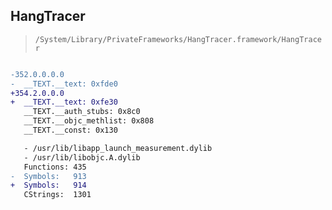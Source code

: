 ## HangTracer

> `/System/Library/PrivateFrameworks/HangTracer.framework/HangTracer`

```diff

-352.0.0.0.0
-  __TEXT.__text: 0xfde0
+354.2.0.0.0
+  __TEXT.__text: 0xfe30
   __TEXT.__auth_stubs: 0x8c0
   __TEXT.__objc_methlist: 0x808
   __TEXT.__const: 0x130

   - /usr/lib/libapp_launch_measurement.dylib
   - /usr/lib/libobjc.A.dylib
   Functions: 435
-  Symbols:   913
+  Symbols:   914
   CStrings:  1301
 

```
